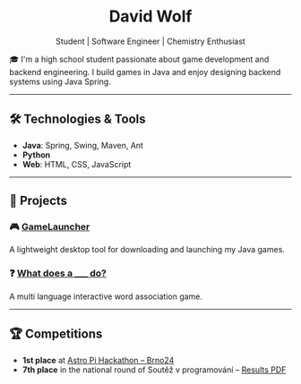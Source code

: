 <h1 align="center">David Wolf</h1>
<p align="center">Student | Software Engineer | Chemistry Enthusiast</p>
🎓 I'm a high school student passionate about game development and backend engineering. I build games in Java and enjoy designing backend systems using Java Spring.

---

## 🛠️ Technologies & Tools
- **Java**: Spring, Swing, Maven, Ant
- **Python**
- **Web**: HTML, CSS, JavaScript

---

## 🚀 Projects

### 🎮 [GameLauncher](https://github.com/wolftxt/GameLauncher)
A lightweight desktop tool for downloading and launching my Java games.

### ❓ [What does a ___ do?](https://verb-word-game.onrender.com/)
A multi language interactive word association game.

---

## 🏆 Competitions

- **1st place** at [Astro Pi Hackathon – Brno24](https://astropi-hackathon.org/minule-rocniky/brno24/)
- **7th place** in the national round of Soutěž v programování – [Results PDF](https://programuj.si/vysledky/2025/UK/Vysledky_soutez.pdf)
